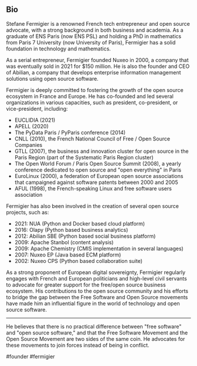 
## Bio

Stefane Fermigier is a renowned French tech entrepreneur and open source advocate, with a strong background in both business and academia. As a graduate of ENS Paris (now ENS PSL) and holding a PhD in mathematics from Paris 7 University (now University of Paris), Fermigier has a solid foundation in technology and mathematics.

As a serial entrepreneur, Fermigier founded Nuxeo in 2000, a company that was eventually sold in 2021 for $150 million. He is also the founder and CEO of Abilian, a company that develops enterprise information management solutions using open source software.

Fermigier is deeply committed to fostering the growth of the open source ecosystem in France and Europe. He has co-founded and led several organizations in various capacities, such as president, co-president, or vice-president, including:

-   EUCLIDIA (2021)
-   APELL (2020)
-   The PyData Paris / PyParis conference (2014)
-   CNLL (2010), the French National Council of Free / Open Source Companies
-   GTLL (2007), the business and innovation cluster for open source in the Paris Region (part of the Systematic Paris Region cluster)
-   The Open World Forum / Paris Open Source Summit (2008), a yearly conference dedicated to open source and "open everything" in Paris
-   EuroLinux (2000), a federation of European open source associations that campaigned against software patents between 2000 and 2005
-   AFUL (1998), the French-speaking Linux and free software users association

Fermigier has also been involved in the creation of several open source projects, such as:

-   2021: NUA (Python and Docker based cloud platform)
-   2016: Olapy (Python based business analytics)
-   2012: Abilian SBE (Python based social business platform)
-   2009: Apache Stanbol (content analysis)
-   2009: Apache Chemistry (CMIS implementation in several languages)
-   2007: Nuxeo EP (Java based ECM platform)
-   2002: Nuxeo CPS (Python based collaboration suite)

As a strong proponent of European digital sovereignty, Fermigier regularly engages with French and European politicians and high-level civil servants to advocate for greater support for the free/open source business ecosystem. His contributions to the open source community and his efforts to bridge the gap between the Free Software and Open Source movements have made him an influential figure in the world of technology and open source software.

---

He believes that there is no practical difference between "free software" and "open source software," and that the Free Software Movement and the Open Source Movement are two sides of the same coin. He advocates for these movements to join forces instead of being in conflict.

<!-- Keywords -->
#founder #fermigier
<!-- /Keywords -->
